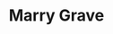 --- 
title: "Marry Grave"
publishdate: "2019-1-1T16:48:46+02:00"
src: "https://365manga.net/manga/marry-grave"
image: "https://data.365manga.net/images/thumbnails/32639-marry-grave.jpg"
description: " The lonesome vagabond Riseman Sawyer is following the trail of myriads of ingredients required for a peculiar magic."
---